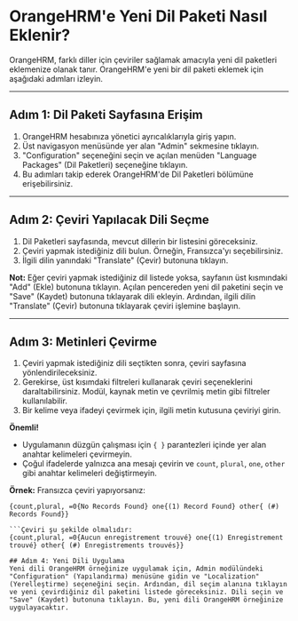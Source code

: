 # OrangeHRM'e Yeni Dil Paketi Nasıl Eklenir?

OrangeHRM, farklı diller için çeviriler sağlamak amacıyla yeni dil paketleri eklemenize olanak tanır. OrangeHRM'e yeni bir dil paketi eklemek için aşağıdaki adımları izleyin.

---

## Adım 1: Dil Paketi Sayfasına Erişim
1. OrangeHRM hesabınıza yönetici ayrıcalıklarıyla giriş yapın.
2. Üst navigasyon menüsünde yer alan "Admin" sekmesine tıklayın.
3. "Configuration" seçeneğini seçin ve açılan menüden "Language Packages" (Dil Paketleri) seçeneğine tıklayın.
4. Bu adımları takip ederek OrangeHRM'de Dil Paketleri bölümüne erişebilirsiniz.

---

## Adım 2: Çeviri Yapılacak Dili Seçme
1. Dil Paketleri sayfasında, mevcut dillerin bir listesini göreceksiniz.
2. Çeviri yapmak istediğiniz dili bulun. Örneğin, Fransızca'yı seçebilirsiniz.
3. İlgili dilin yanındaki "Translate" (Çevir) butonuna tıklayın.

**Not:** Eğer çeviri yapmak istediğiniz dil listede yoksa, sayfanın üst kısmındaki "Add" (Ekle) butonuna tıklayın. Açılan pencereden yeni dil paketini seçin ve "Save" (Kaydet) butonuna tıklayarak dili ekleyin. Ardından, ilgili dilin "Translate" (Çevir) butonuna tıklayarak çeviri işlemine başlayın.

---

## Adım 3: Metinleri Çevirme
1. Çeviri yapmak istediğiniz dili seçtikten sonra, çeviri sayfasına yönlendirileceksiniz.
2. Gerekirse, üst kısımdaki filtreleri kullanarak çeviri seçeneklerini daraltabilirsiniz. Modül, kaynak metin ve çevrilmiş metin gibi filtreler kullanılabilir.
3. Bir kelime veya ifadeyi çevirmek için, ilgili metin kutusuna çeviriyi girin.

**Önemli!**
- Uygulamanın düzgün çalışması için `{ }` parantezleri içinde yer alan anahtar kelimeleri çevirmeyin.
- Çoğul ifadelerde yalnızca ana mesajı çevirin ve `count`, `plural`, `one`, `other` gibi anahtar kelimeleri değiştirmeyin.

**Örnek:**
Fransızca çeviri yapıyorsanız:

```plaintext
{count,plural, =0{No Records Found} one{(1) Record Found} other{ (#) Records Found}}

```Çeviri şu şekilde olmalıdır:
{count,plural, =0{Aucun enregistrement trouvé} one{(1) Enregistrement trouvé} other{ (#) Enregistrements trouvés}}

## Adım 4: Yeni Dili Uygulama
Yeni dili OrangeHRM örneğinize uygulamak için, Admin modülündeki "Configuration" (Yapılandırma) menüsüne gidin ve "Localization" (Yerelleştirme) seçeneğini seçin. Ardından, dil seçim alanına tıklayın ve yeni çevirdiğiniz dil paketini listede göreceksiniz. Dili seçin ve "Save" (Kaydet) butonuna tıklayın. Bu, yeni dili OrangeHRM örneğinize uygulayacaktır.
